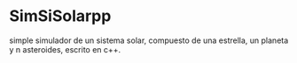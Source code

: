 # SimSiSolarpp
simple simulador de un sistema solar, compuesto de una estrella, un planeta y n asteroides, escrito en c++.
